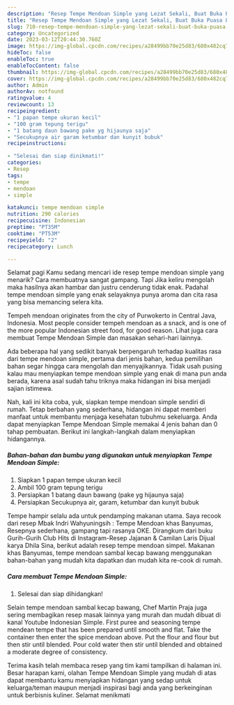 ```yaml
---
description: "Resep Tempe Mendoan Simple yang Lezat Sekali, Buat Buka Puasa Lezat"
title: "Resep Tempe Mendoan Simple yang Lezat Sekali, Buat Buka Puasa Lezat"
slug: 710-resep-tempe-mendoan-simple-yang-lezat-sekali-buat-buka-puasa-lezat
category: Uncategorized
date: 2023-03-12T20:44:30.760Z
image: https://img-global.cpcdn.com/recipes/a28499bb70e25d83/680x482cq70/tempe-mendoan-simple-foto-resep-utama.jpg
hideToc: false
enableToc: true
enableTocContent: false
thumbnail: https://img-global.cpcdn.com/recipes/a28499bb70e25d83/680x482cq70/tempe-mendoan-simple-foto-resep-utama.jpg
cover: https://img-global.cpcdn.com/recipes/a28499bb70e25d83/680x482cq70/tempe-mendoan-simple-foto-resep-utama.jpg
author: Admin
authorAv: notfound
ratingvalue: 4
reviewcount: 13
recipeingredient:
- "1 papan tempe ukuran kecil"
- "100 gram tepung terigu"
- "1 batang daun bawang pake yg hijaunya saja"
- "Secukupnya air garam ketumbar dan kunyit bubuk"
recipeinstructions:

- "Selesai dan siap dinikmati!"
categories:
- Resep
tags:
- tempe
- mendoan
- simple

katakunci: tempe mendoan simple 
nutrition: 290 calories
recipecuisine: Indonesian
preptime: "PT35M"
cooktime: "PT53M"
recipeyield: "2"
recipecategory: Lunch

---
```



Selamat pagi Kamu sedang mencari ide resep tempe mendoan simple yang menarik? Cara membuatnya sangat gampang. Tapi Jika keliru mengolah maka hasilnya akan hambar dan justru cenderung tidak enak. Padahal tempe mendoan simple yang enak selayaknya punya aroma dan cita rasa yang bisa memancing selera kita.


Tempeh mendoan originates from the city of Purwokerto in Central Java, Indonesia. Most people consider tempeh mendoan as a snack, and is one of the more popular Indonesian street food, for good reason. Lihat juga cara membuat Tempe Mendoan Simple dan masakan sehari-hari lainnya.

Ada beberapa hal yang sedikit banyak berpengaruh terhadap kualitas rasa dari tempe mendoan simple, pertama dari jenis bahan, kedua pemilihan bahan segar hingga cara mengolah dan menyajikannya. Tidak usah pusing kalau mau menyiapkan tempe mendoan simple yang enak di mana pun anda berada, karena asal sudah tahu triknya maka hidangan ini bisa menjadi sajian istimewa.


Nah, kali ini kita coba, yuk, siapkan tempe mendoan simple sendiri di rumah. Tetap berbahan yang sederhana, hidangan ini dapat memberi manfaat untuk membantu menjaga kesehatan tubuhmu sekeluarga. Anda dapat menyiapkan Tempe Mendoan Simple memakai 4 jenis bahan dan 0 tahap pembuatan. Berikut ini langkah-langkah dalam menyiapkan hidangannya.

<!--inarticleads1-->

##### Bahan-bahan dan bumbu yang digunakan untuk menyiapkan Tempe Mendoan Simple:

1. Siapkan 1 papan tempe ukuran kecil
1. Ambil 100 gram tepung terigu
1. Persiapkan 1 batang daun bawang (pake yg hijaunya saja)
1. Persiapkan Secukupnya air, garam, ketumbar dan kunyit bubuk


Tempe hampir selalu ada untuk pendamping makanan utama. Saya recook dari resep Mbak Indri Wahyuningsih : Tempe Mendoan khas Banyumas, Resepnya sederhana, gampang tapi rasanya OKE. Dirangkum dari buku Gurih-Gurih Club Hits di Instagram-Resep Jajanan &amp; Camilan Laris Dijual karya Dhila Sina, berikut adalah resep tempe mendoan simpel. Makanan khas Banyumas, tempe mendoan sambal kecap bawang menggunakan bahan-bahan yang mudah kita dapatkan dan mudah kita re-cook di rumah. 

<!--inarticleads2-->

##### Cara membuat Tempe Mendoan Simple:


1. Selesai dan siap dihidangkan!

Selain tempe mendoan sambal kecap bawang, Chef Martin Praja juga sering membagikan resep masak lainnya yang murah dan mudah dibuat di kanal Youtube Indonesian Simple. First puree and seasoning tempe mendean tempe that has been prepared until smooth and flat. Take the container then enter the spice mendoan above. Put the flour and flour but then stir until blended. Pour cold water then stir until blended and obtained a moderate degree of consistency. 

Terima kasih telah membaca resep yang tim kami tampilkan di halaman ini. Besar harapan kami, olahan Tempe Mendoan Simple yang mudah di atas dapat membantu kamu menyiapkan hidangan yang sedap untuk keluarga/teman maupun menjadi inspirasi bagi anda yang berkeinginan untuk berbisnis kuliner. Selamat menikmati

